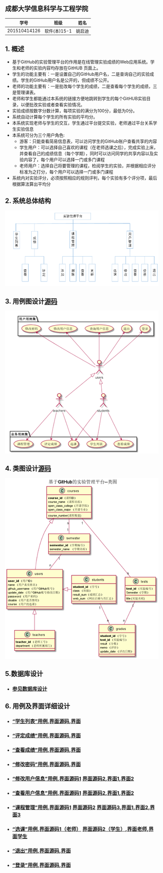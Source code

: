 
## 成都大学信息科学与工程学院
|学号|班级|姓名|
|:-------:|:-------------: | :----------:|
|201510414126|软件(本)15-1|姚启迪|

## 1. 概述

  - 基于GitHub的实验管理平台的作用是在线管理实验成绩的Web应用系统。学生和老师的实验内容均存放在GitHUB 页面上。
  - 学生的功能主要有：一是设置自己的GitHub用户名，二是查询自己的实验成绩。学生的GitHub用户名是公开的，但成绩不公开。
  - 老师的功能主要有：一是批改每个学生的成绩，二是查看每个学生的成绩，三是管理课表。
  - 老师和学生都能通过本系统的链接方便地跳转到学生的每个GitHUB实验目录，以便批改实验或者查看实验情况。
  - 实验成绩按数字分数计算，每项实验的满分为100分，最低为0分。
  - 系统自动计算每个学生的所有实验的平均分。
  - 本系统实现老师与学生的交互，学生通过平台提交实验，老师通过平台关系学生实验信息
  - 本系统可分为三个用户角色:
       - 游客：只能查看简易信息表，可以访问学生的GitHub账户查看共享的内容
       - 学生用户：可以选择自己喜欢的课程（在老师选课之后），完成实验上床，并查看自己的成绩信息（每个学期），同时可以访问同学的共享内容以及实验内容了，每个用户可以选择一门或多门课程
       - 老师用户：选择自己将要管理的课程，检阅学生的实验，并根据相应评分标准为之打分，每个用户可以选择一门或多门课程
  - 系统内对实验评分，必须按照相应的规则评判，每个实验有多个评分项，最后根据算法算出平均分
  
## 2. 系统总体结构
![](system.png '系统框架图') 

## 3. 用例图设计[源码](src/UserCase.puml)
![](./UserCase.png '用户用例图') 

## 4. 类图设计[源码](src/UserClass.puml)
![](./UserClass.png '类图') 

## 5.数据库设计
- ### [参见数据库设计](./DesignDatabase.md)

## 6. 用例及界面详细设计
- ### [“学生列表”用例](./用例/学生列表.md),[界面源码](./ui/home.html),[界面](https://konoha-y.github.io/is_analysis/test6/ui/home.html)
- ### [“评定成绩”用例](./用例/评定成绩.md),[界面源码](./ui/add_grades.html),[界面](https://konoha-y.github.io/is_analysis/test6/ui/add_grades.html)
- ### [“查看成绩”用例](./用例/查看成绩.md),[界面源码](./ui/look_grades.html),[界面](https://konoha-y.github.io/is_analysis/test6/ui/look_grades.html)
- ### [“修改密码”用例](./用例/修改密码.md),[界面源码](./ui/modify_password.html),[界面](https://konoha-y.github.io/is_analysis/test6/ui/modify_password.html)
- ### [“修改用户信息”用例](./用例/修改用户信息.md),[界面源码1](./ui/modify_users_stu.html)&nbsp;[界面源码2](./ui/modify_users_teacher.html),[界面1](https://konoha-y.github.io/is_analysis/test6/ui/modify_users_stu.html),[界面2](https://konoha-y.github.io/is_analysis/test6/ui/modify_users_teacher.html)
- ### [“查看用户信息”用例](./用例/查看用户信息.md),[界面源码1](./ui/modify_users_stu.html)&nbsp;[界面源码2](./ui/modify_users_teacher.html),[界面1](https://konoha-y.github.io/is_analysis/test6/ui/modify_users_stu.html),[界面2](https://konoha-y.github.io/is_analysis/test6/ui/modify_users_teacher.html)
- ### [“课程管理”用例](./用例/课程管理.md),[界面源码1](./ui/course_control_add.html)&nbsp;[界面源码2](./ui/course_control_delete.html)&nbsp;[界面源码3](./ui/course_control_check.html),[界面1](https://konoha-y.github.io/is_analysis/test6/ui/course_control_add.html),[界面2](https://konoha-y.github.io/is_analysis/test6/ui/course_control_delete.html),[界面3](https://konoha-y.github.io/is_analysis/test6/ui/course_control_check.html)
- ### [“选课”用例](./用例/选课.md),[界面源码1（老师）](./ui/tea_select_course.html)&nbsp;[界面源码2（学生）](./ui/stu_select_course.html),[界面老师](https://konoha-y.github.io/is_analysis/test6/ui/tea_select_course.html),[界面学生](https://konoha-y.github.io/stu_select_course/test6/ui/stu_select_course.html)
- ### [“退出”用例](./用例/退出登录.md),[界面源码](./ui/login.html),[界面](https://konoha-y.github.io/is_analysis/test6/ui/login.html)
- ### [“登录”用例](./用例/登录.md),[界面源码](./ui/login.html),[界面](https://konoha-y.github.io/is_analysis/test6/ui/login.html)
